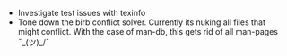 - Investigate test issues with texinfo
- Tone down the birb conflict solver. Currently its nuking all files that might conflict. With the case of man-db, this gets rid of all man-pages ¯\_(ツ)_/¯
